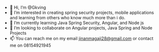 - 👋 Hi, I’m @Gkving
- 👀 I’m interested in creating spring security projects, mobile applications and learning from others who know much more than i do. 
- 🌱 I’m currently learning Java Spring Security, Angular, and Node js
- 💞️ I’m looking to collaborate on Angular projects, Java Spring and Node Projects 
- 📫 You can reach me on my email jinanmagaji28@gmail.com or contact me on 08154921945

<!---
Gkving/Gkving is a ✨ special ✨ repository because its `README.md` (this file) appears on your GitHub profile.
You can click the Preview link to take a look at your changes.
--->
